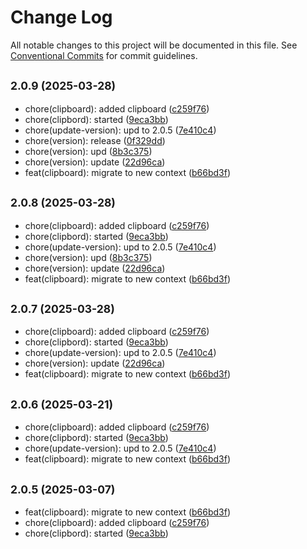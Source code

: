 # Change Log

All notable changes to this project will be documented in this file.
See [Conventional Commits](https://conventionalcommits.org) for commit guidelines.

## <small>2.0.9 (2025-03-28)</small>

* chore(clipboard): added clipboard ([c259f76](https://gitlab.optimacros.com/fe/ui-kit/commit/c259f76))
* chore(clipbord): started ([9eca3bb](https://gitlab.optimacros.com/fe/ui-kit/commit/9eca3bb))
* chore(update-version): upd to 2.0.5 ([7e410c4](https://gitlab.optimacros.com/fe/ui-kit/commit/7e410c4))
* chore(version): release ([0f329dd](https://gitlab.optimacros.com/fe/ui-kit/commit/0f329dd))
* chore(version): upd ([8b3c375](https://gitlab.optimacros.com/fe/ui-kit/commit/8b3c375))
* chore(version): update ([22d96ca](https://gitlab.optimacros.com/fe/ui-kit/commit/22d96ca))
* feat(clipboard): migrate to new context ([b66bd3f](https://gitlab.optimacros.com/fe/ui-kit/commit/b66bd3f))





## <small>2.0.8 (2025-03-28)</small>

* chore(clipboard): added clipboard ([c259f76](https://gitlab.optimacros.com/fe/ui-kit/commit/c259f76))
* chore(clipbord): started ([9eca3bb](https://gitlab.optimacros.com/fe/ui-kit/commit/9eca3bb))
* chore(update-version): upd to 2.0.5 ([7e410c4](https://gitlab.optimacros.com/fe/ui-kit/commit/7e410c4))
* chore(version): upd ([8b3c375](https://gitlab.optimacros.com/fe/ui-kit/commit/8b3c375))
* chore(version): update ([22d96ca](https://gitlab.optimacros.com/fe/ui-kit/commit/22d96ca))
* feat(clipboard): migrate to new context ([b66bd3f](https://gitlab.optimacros.com/fe/ui-kit/commit/b66bd3f))





## <small>2.0.7 (2025-03-28)</small>

* chore(clipboard): added clipboard ([c259f76](https://gitlab.optimacros.com/fe/ui-kit/commit/c259f76))
* chore(clipbord): started ([9eca3bb](https://gitlab.optimacros.com/fe/ui-kit/commit/9eca3bb))
* chore(update-version): upd to 2.0.5 ([7e410c4](https://gitlab.optimacros.com/fe/ui-kit/commit/7e410c4))
* chore(version): update ([22d96ca](https://gitlab.optimacros.com/fe/ui-kit/commit/22d96ca))
* feat(clipboard): migrate to new context ([b66bd3f](https://gitlab.optimacros.com/fe/ui-kit/commit/b66bd3f))





## <small>2.0.6 (2025-03-21)</small>

* chore(clipboard): added clipboard ([c259f76](https://gitlab.optimacros.com/fe/ui-kit/commit/c259f76))
* chore(clipbord): started ([9eca3bb](https://gitlab.optimacros.com/fe/ui-kit/commit/9eca3bb))
* chore(update-version): upd to 2.0.5 ([7e410c4](https://gitlab.optimacros.com/fe/ui-kit/commit/7e410c4))
* feat(clipboard): migrate to new context ([b66bd3f](https://gitlab.optimacros.com/fe/ui-kit/commit/b66bd3f))





## <small>2.0.5 (2025-03-07)</small>

* feat(clipboard): migrate to new context ([b66bd3f](https://gitlab.optimacros.com/fe/ui-kit/commit/b66bd3f))
* chore(clipboard): added clipboard ([c259f76](https://gitlab.optimacros.com/fe/ui-kit/commit/c259f76))
* chore(clipbord): started ([9eca3bb](https://gitlab.optimacros.com/fe/ui-kit/commit/9eca3bb))
